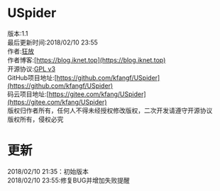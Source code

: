 # USpider
版本:1.1  
最后更新时间:2018/02/10 23:55  
作者:[狂放](https://www.iknet.top)  
作者博客:[https://blog.iknet.top](https://blog.iknet.top)  
开源协议:[GPL v3](https://opensource.org/licenses/GPL-3.0)  
GitHub项目地址:[https://github.com/kfangf/USpider](https://github.com/kfangf/USpider)  
码云项目地址:[https://gitee.com/kfang/USpider](https://gitee.com/kfang/USpider)  
版权归作者所有，任何人不得未经授权修改版权，二次开发请遵守开源协议  
版权所有，侵权必究  
# 更新  
2018/02/10 21:35：初始版本  
2018/02/10 23:55:修复BUG并增加失败提醒  
